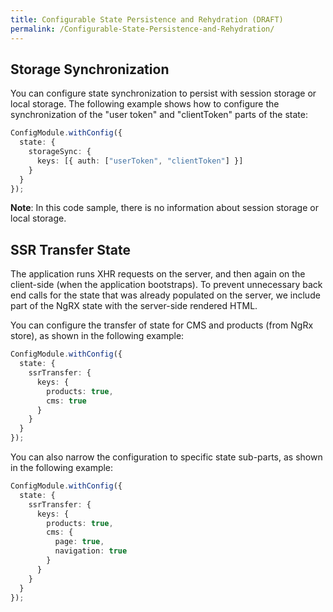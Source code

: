 ```yaml
---
title: Configurable State Persistence and Rehydration (DRAFT)
permalink: /Configurable-State-Persistence-and-Rehydration/
---
```


## Storage Synchronization

You can configure state synchronization to persist with session storage or local storage. The following example shows how to configure the synchronization of the "user token" and "clientToken" parts of the state:

```typescript
ConfigModule.withConfig({
  state: {
    storageSync: {
      keys: [{ auth: ["userToken", "clientToken"] }]
    }
  }
});
```

**Note**: In this code sample, there is no information about session storage or local storage.

## SSR Transfer State

The application runs XHR requests on the server, and then again on the client-side (when the application bootstraps). To prevent unnecessary back end calls for the state that was already populated on the server, we include part of the NgRX state with the server-side rendered HTML.

You can configure the transfer of state for CMS and products (from NgRx store), as shown in the following example:

```typescript
ConfigModule.withConfig({
  state: {
    ssrTransfer: {
      keys: {
        products: true,
        cms: true
      }
    }
  }
});
```

You can also narrow the configuration to specific state sub-parts, as shown in the following example:

```typescript
ConfigModule.withConfig({
  state: {
    ssrTransfer: {
      keys: {
        products: true,
        cms: {
          page: true,
          navigation: true
        }
      }
    }
  }
});
```
